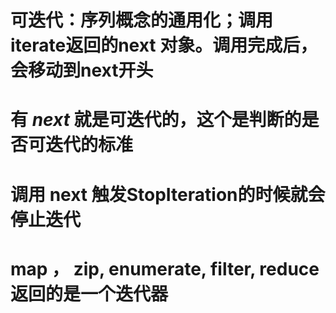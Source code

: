 # 可迭代：序列概念的通用化；调用iterate返回的next 对象。调用完成后，会移动到next开头

# 有 _next_ 就是可迭代的，这个是判断的是否可迭代的标准

# 调用 next 触发StopIteration的时候就会停止迭代

# map ， zip, enumerate, filter, reduce 返回的是一个迭代器
